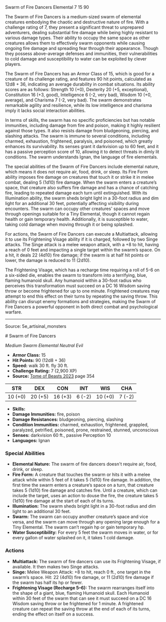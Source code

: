 <MonsterName/>Swarm of Fire Dancers</MonsterName>
<CreatureType/>Elemental</CreatureType>
<CR/>7</CR>
<AC/>15</AC>
<HP/>90</HP>
<summary>The Swarm of Fire Dancers is a medium-sized swarm of elemental creatures embodying the chaotic and destructive nature of fire. With a challenge rating of 7, they present a significant threat to unprepared adventurers, dealing substantial fire damage while being highly resistant to various damage types. Their ability to occupy the same space as other creatures allows them to effectively swarm opponents while causing ongoing fire damage and spreading fear through their appearance. Though they possess above-average defenses and immunities, their vulnerabilities to cold damage and susceptibility to water can be exploited by clever players.</summary>

<detail>

The Swarm of Fire Dancers has an Armor Class of 15, which is good for a creature of its challenge rating, and features 90 hit points, calculated as 12d8 + 36, indicating an average durability in combat situations. Its ability scores are as follows: Strength 10 (+0), Dexterity 20 (+5, exceptional), Constitution 16 (+3, good), Intelligence 6 (-2, very bad), Wisdom 10 (+0, average), and Charisma 7 (-2, very bad). The swarm demonstrates remarkable agility and resilience, while its low intelligence and charisma imply it lacks social interaction abilities.

In terms of skills, the swarm has no specific proficiencies but has notable immunities, including damage from fire and poison, making it highly resilient against those types. It also resists damage from bludgeoning, piercing, and slashing attacks. The swarm is immune to several conditions, including charmed, exhaustion, frightened, paralysis, and poisoned, which greatly enhances its survivability. Its senses grant it darkvision up to 60 feet, and it has a passive perception score of 10, allowing it to detect threats in dimly lit conditions. The swarm understands Ignan, the language of fire elementals.

The special abilities of the Swarm of Fire Dancers include elemental nature, which means it does not require air, food, drink, or sleep. Its Fire Form ability imposes fire damage on creatures that touch it or strike it in melee combat, dealing 5 (1d10) fire damage. When the swarm enters a creature’s space, that creature also suffers fire damage and has a chance of catching fire, leading to repeated damage each turn until extinguished. With its Illumination ability, the swarm sheds bright light in a 30-foot radius and dim light for an additional 30 feet, potentially affecting visibility during encounters. The swarm can occupy other creatures' spaces and move through openings suitable for a Tiny Elemental, though it cannot regain health or gain temporary health. Additionally, it is susceptible to water, taking cold damage when moving through it or being splashed.

For actions, the Swarm of Fire Dancers can execute a Multiattack, allowing it to use its Frightening Visage ability if it is charged, followed by two Singe attacks. The Singe attack is a melee weapon attack, with a +8 to hit, having a reach of 0 feet and impacting a single target within the swarm’s space. On a hit, it deals 22 (4d10) fire damage; if the swarm is at half hit points or lower, the damage is reduced to 11 (2d10).

The Frightening Visage, which has a recharge time requiring a roll of 5-6 on a six-sided die, enables the swarm to transform into a terrifying, blue, flaming humanoid skull. Any humanoid within a 30-foot radius who perceives this transformation must succeed on a DC 16 Wisdom saving throw or become frightened for up to one minute. Frightened creatures may attempt to end this effect on their turns by repeating the saving throw. This ability can disrupt enemy formations and strategies, making the Swarm of Fire Dancers a powerful opponent in both direct combat and psychological warfare.</detail>



---

Source: 5e_artisinal_monsters

<statblock>
# Swarm of Fire Dancers

*Medium* *Swarm* *Elemental* *Neutral Evil*

- **Armor Class:** 15
- **Hit Points:** 90 (12d8 + 36)
- **Speed:** walk 30 ft. fly 30 ft.
- **Challenge Rating:** 7 (2,900 XP)
- **Source:** [Tome of Beasts 2023](https://koboldpress.com/kpstore/product/tome-of-beasts-1-2023-edition/) page 354

| STR | DEX | CON | INT | WIS | CHA |
| --- | --- | --- | --- | --- | --- |
| 10 (+0) | 20 (+5) | 16 (+3) | 6 (-2) | 10 (+0) | 7 (-2) |

- **Skills:** 
- **Damage Immunities:** fire, poison
- **Damage Resistances:** bludgeoning, piercing, slashing
- **Condition Immunities:** charmed, exhaustion, frightened, grappled, paralyzed, petrified, poisoned, prone, restrained, stunned, unconscious
- **Senses:** darkvision 60 ft., passive Perception 10
- **Languages:** Ignan

### Special Abilities

- **Elemental Nature:** The swarm of fire dancers doesn't require air, food, drink, or sleep.
- **Fire Form:** A creature that touches the swarm or hits it with a melee attack while within 5 feet of it takes 5 (1d10) fire damage. In addition, the first time the swarm enters a creature’s space on a turn, that creature takes 5 (1d10) fire damage and catches fire. Until a creature, which can include the target, uses an action to douse the fire, the creature takes 5 (1d10) fire damage at the start of each of its turns.
- **Illumination:** The swarm sheds bright light in a 30-foot radius and dim light to an additional 30 feet.
- **Swarm:** The swarm can occupy another creature’s space and vice versa, and the swarm can move through any opening large enough for a Tiny Elemental. The swarm can’t regain hp or gain temporary hp.
- **Water Susceptibility:** For every 5 feet the swarm moves in water, or for every gallon of water splashed on it, it takes 1 cold damage.

### Actions

- **Multiattack:** The swarm of fire dancers can use its Frightening Visage, if available. It then makes two Singe attacks.
- **Singe:** Melee Weapon Attack: +8 to hit, reach 0 ft., one target in the swarm’s space. Hit: 22 (4d10) fire damage, or 11 (2d10) fire damage if the swarm has half its hp or fewer.
- **Frightening Visage (Recharge 5–6):** The swarm rearranges itself into the shape of a giant, blue, flaming Humanoid skull. Each Humanoid within 30 feet of the swarm that can see it must succeed on a DC 16 Wisdom saving throw or be frightened for 1 minute. A frightened creature can repeat the saving throw at the end of each of its turns, ending the effect on itself on a success.
</statblock>


